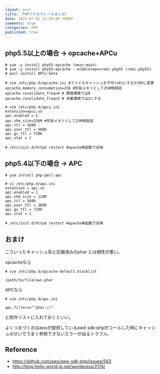 ```yaml
---
layout: post
title: "PHPアクセラレータまとめ"
date: 2015-07-01 15:09:08 +0900 
comments: true
categories: PHP
published: true
---
```


## php5.5以上の場合 → opcache+APCu

```
# yum -y install php55-opcache (amzn-main)
# yum -y install php55-opcache --enablerepo=remi-php55 (remi-php55)
# pecl install APCu-beta 

# vim /etc/php.d/opcache.ini #ファイルキャッシュを不可(=0)にするか2秒に変更
opcache.memory_consumption=256 #共有メモリとして256MB設定
opcache.revalidate_freq=0 # 開発環境では0
opcache.revalidate_freq=2 # 本番環境では2にする

# vim /etc/php.d/apcu.ini
extension=apcu.so
apc.enabled = 1
apc.shm_size=256M #共有メモリとして256MB設定
apc.ttl = 3600
apc.user_ttl = 3600
apc.gc_ttl = 7200
apc.stat = 1

# /etc/init.d/httpd restart #apache再起動で反映
```

## php5.4以下の場合 → APC

```
# yum install php-pecl-apc

# vi /etc/php.d/apc.ini
extension = apc.so
apc.enabled = 1
apc.shm_size = 128M
apc.ttl = 3600
apc.user_ttl = 3600
apc.gc_ttl = 7200
apc.stat = 1

# /etc/init.d/httpd restart #apache再起動で反映
```

## おまけ

こういったキャッシュ系と圧縮済みのphar とは相性が悪い。

opcacheなら

```
# vim /etc/php.d/opcache-default.blacklist

/path/to/file/aws.phar
```

APCなら

```
# vim /etc/php.d/apc.ini

apc.filters="^phar://"
```

と除外リストに入れておくといい。

よくつまづくのはawsが提供しているawd-sdk-phpがコールした時にキャッシュのせいでうまく参照できないエラーが出るトラブル。

## Reference

- <https://github.com/aws/aws-sdk-php/issues/563>
- <http://blog.hello-world.jp.net/wordpress/2174/>
